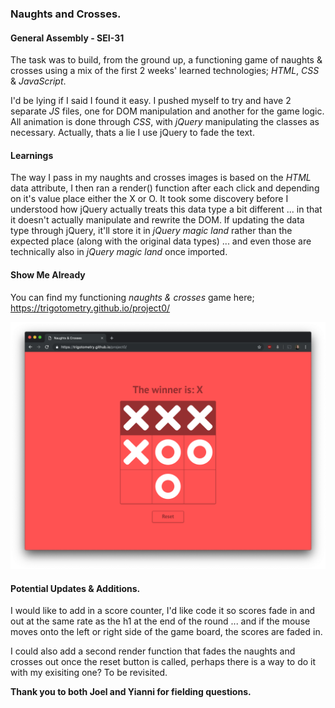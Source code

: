 ### **Naughts and Crosses.**

#### General Assembly - SEI-31

The task was to build, from the ground up, a functioning game of naughts & crosses using a mix of the first 2 weeks' learned technologies; *HTML*, *CSS* & *JavaScript*.

I'd be lying if I said I found it easy. I pushed myself to try and have 2 separate *JS* files, one for DOM manipulation and another for the game logic. All animation is done through *CSS*, with *jQuery* manipulating the classes as necessary. Actually, thats a lie I use jQuery to fade the text.

#### **Learnings**
The way I pass in my naughts and crosses images is based on the *HTML* data attribute, I then ran a render() function after each click and depending on it's value place either the X or O. It took some discovery before I understood how jQuery actually treats this data type a bit different ... in that it doesn't actually manipulate and rewrite the DOM. If updating the data type through jQuery, it'll store it in *jQuery magic land* rather than the expected place (along with the original data types) ... and even those are technically also in *jQuery magic land* once imported.

#### **Show Me Already**
You can find my functioning *naughts & crosses* game here;
https://trigotometry.github.io/project0/

![Trigotometry's Naughts & Crosses Game](https://raw.githubusercontent.com/Trigotometry/project0/master/naughts%26crosses.png)

#### **Potential Updates & Additions.**
I would like to add in a score counter, I'd like code it so scores fade in and out at the same rate as the h1 at the end of the round ... and if the mouse moves onto the left or right side of the game board, the scores are faded in.

I could also add a second render function that fades the naughts and crosses out once the reset button is called, perhaps there is a way to do it with my exisiting one? To be revisited.

**Thank you to both Joel and Yianni for fielding questions.**
